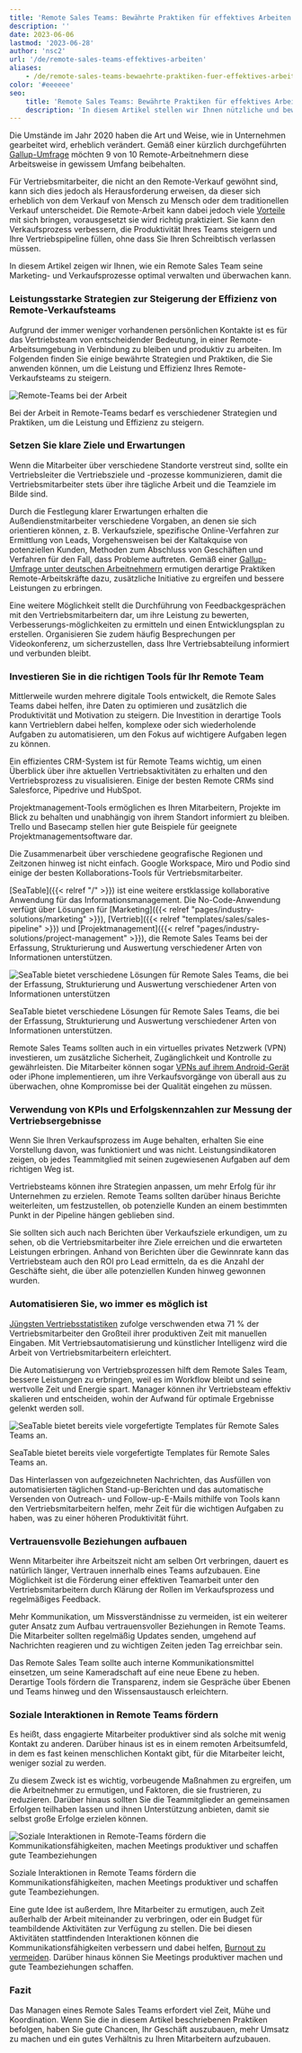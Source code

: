 ```yaml
---
title: 'Remote Sales Teams: Bewährte Praktiken für effektives Arbeiten'
description: ''
date: 2023-06-06
lastmod: '2023-06-28'
author: 'nsc2'
url: '/de/remote-sales-teams-effektives-arbeiten'
aliases:
    - /de/remote-sales-teams-bewaehrte-praktiken-fuer-effektives-arbeiten
color: '#eeeeee'
seo:
    title: 'Remote Sales Teams: Bewährte Praktiken für effektives Arbeiten'
    description: 'In diesem Artikel stellen wir Ihnen nützliche und bewährte Praktiken für effektives Arbeiten in Remote Sales Teams vor.'
---
```


Die Umstände im Jahr 2020 haben die Art und Weise, wie in Unternehmen gearbeitet wird, erheblich verändert. Gemäß einer kürzlich durchgeführten [Gallup-Umfrage](https://news.gallup.com/poll/355907/remote-work-persisting-trending-permanent.aspx) möchten 9 von 10 Remote-Arbeitnehmern diese Arbeitsweise in gewissem Umfang beibehalten.

Für Vertriebsmitarbeiter, die nicht an den Remote-Verkauf gewöhnt sind, kann sich dies jedoch als Herausforderung erweisen, da dieser sich erheblich von dem Verkauf von Mensch zu Mensch oder dem traditionellen Verkauf unterscheidet. Die Remote-Arbeit kann dabei jedoch viele [Vorteile](https://myquickcloud.com/blog/productivity/benefits-of-remote-work/) mit sich bringen, vorausgesetzt sie wird richtig praktiziert. Sie kann den Verkaufsprozess verbessern, die Produktivität Ihres Teams steigern und Ihre Vertriebspipeline füllen, ohne dass Sie Ihren Schreibtisch verlassen müssen.

In diesem Artikel zeigen wir Ihnen, wie ein Remote Sales Team seine Marketing- und Verkaufsprozesse optimal verwalten und überwachen kann.

### Leistungsstarke Strategien zur Steigerung der Effizienz von Remote-Verkaufsteams

Aufgrund der immer weniger vorhandenen persönlichen Kontakte ist es für das Vertriebsteam von entscheidender Bedeutung, in einer Remote-Arbeitsumgebung in Verbindung zu bleiben und produktiv zu arbeiten. Im Folgenden finden Sie einige bewährte Strategien und Praktiken, die Sie anwenden können, um die Leistung und Effizienz Ihres Remote-Verkaufsteams zu steigern.

![Remote-Teams bei der Arbeit](sigmund-eTgMFFzroGc-unsplash-scaled-e1686045067675.jpg)

Bei der Arbeit in Remote-Teams bedarf es verschiedener Strategien und Praktiken, um die Leistung und Effizienz zu steigern.

### Setzen Sie klare Ziele und Erwartungen

Wenn die Mitarbeiter über verschiedene Standorte verstreut sind, sollte ein Vertriebsleiter die Vertriebsziele und -prozesse kommunizieren, damit die Vertriebsmitarbeiter stets über ihre tägliche Arbeit und die Teamziele im Bilde sind.

Durch die Festlegung klarer Erwartungen erhalten die Außendienstmitarbeiter verschiedene Vorgaben, an denen sie sich orientieren können, z. B. Verkaufsziele, spezifische Online-Verfahren zur Ermittlung von Leads, Vorgehensweisen bei der Kaltakquise von potenziellen Kunden, Methoden zum Abschluss von Geschäften und Verfahren für den Fall, dass Probleme auftreten. Gemäß einer [Gallup-Umfrage unter deutschen Arbeitnehmern](http://www.gallup.com/businessjournal/186164/employees-don-know-expected-work.aspx) ermutigen derartige Praktiken Remote-Arbeitskräfte dazu, zusätzliche Initiative zu ergreifen und bessere Leistungen zu erbringen.

Eine weitere Möglichkeit stellt die Durchführung von Feedbackgesprächen mit den Vertriebsmitarbeitern dar, um ihre Leistung zu bewerten, Verbesserungs-möglichkeiten zu ermitteln und einen Entwicklungsplan zu erstellen. Organisieren Sie zudem häufig Besprechungen per Videokonferenz, um sicherzustellen, dass Ihre Vertriebsabteilung informiert und verbunden bleibt.

### Investieren Sie in die richtigen Tools für Ihr Remote Team

Mittlerweile wurden mehrere digitale Tools entwickelt, die Remote Sales Teams dabei helfen, ihre Daten zu optimieren und zusätzlich die Produktivität und Motivation zu steigern. Die Investition in derartige Tools kann Vertrieblern dabei helfen, komplexe oder sich wiederholende Aufgaben zu automatisieren, um den Fokus auf wichtigere Aufgaben legen zu können.

Ein effizientes CRM-System ist für Remote Teams wichtig, um einen Überblick über ihre aktuellen Vertriebsaktivitäten zu erhalten und den Vertriebsprozess zu visualisieren. Einige der besten Remote CRMs sind Salesforce, Pipedrive und HubSpot.

Projektmanagement-Tools ermöglichen es Ihren Mitarbeitern, Projekte im Blick zu behalten und unabhängig von ihrem Standort informiert zu bleiben. Trello und Basecamp stellen hier gute Beispiele für geeignete Projektmanagementsoftware dar.

Die Zusammenarbeit über verschiedene geografische Regionen und Zeitzonen hinweg ist nicht einfach. Google Workspace, Miro und Podio sind einige der besten Kollaborations-Tools für Vertriebsmitarbeiter.

[SeaTable]({{< relref "/" >}}) ist eine weitere erstklassige kollaborative Anwendung für das Informationsmanagement. Die No-Code-Anwendung verfügt über Lösungen für [Marketing]({{< relref "pages/industry-solutions/marketing" >}}), [Vertrieb]({{< relref "templates/sales/sales-pipeline" >}}) und [Projektmanagement]({{< relref "pages/industry-solutions/project-management" >}}), die Remote Sales Teams bei der Erfassung, Strukturierung und Auswertung verschiedener Arten von Informationen unterstützen.

![SeaTable bietet verschiedene Lösungen für Remote Sales Teams, die bei der Erfassung, Strukturierung und Auswertung verschiedener Arten von Informationen unterstützen](Ansicht_Offers.png)

SeaTable bietet verschiedene Lösungen für Remote Sales Teams, die bei der Erfassung, Strukturierung und Auswertung verschiedener Arten von Informationen unterstützen.

Remote Sales Teams sollten auch in ein virtuelles privates Netzwerk (VPN) investieren, um zusätzliche Sicherheit, Zugänglichkeit und Kontrolle zu gewährleisten. Die Mitarbeiter können sogar [VPNs auf ihrem Android-Gerät](https://cybernews.com/best-vpn/free-vpn-for-android/) oder iPhone implementieren, um ihre Verkaufsvorgänge von überall aus zu überwachen, ohne Kompromisse bei der Qualität eingehen zu müssen.

### Verwendung von KPIs und Erfolgskennzahlen zur Messung der Vertriebsergebnisse

Wenn Sie Ihren Verkaufsprozess im Auge behalten, erhalten Sie eine Vorstellung davon, was funktioniert und was nicht. Leistungsindikatoren zeigen, ob jedes Teammitglied mit seinen zugewiesenen Aufgaben auf dem richtigen Weg ist.

Vertriebsteams können ihre Strategien anpassen, um mehr Erfolg für ihr Unternehmen zu erzielen. Remote Teams sollten darüber hinaus Berichte weiterleiten, um festzustellen, ob potenzielle Kunden an einem bestimmten Punkt in der Pipeline hängen geblieben sind.

Sie sollten sich auch nach Berichten über Verkaufsziele erkundigen, um zu sehen, ob die Vertriebsmitarbeiter ihre Ziele erreichen und die erwarteten Leistungen erbringen. Anhand von Berichten über die Gewinnrate kann das Vertriebsteam auch den ROI pro Lead ermitteln, da es die Anzahl der Geschäfte sieht, die über alle potenziellen Kunden hinweg gewonnen wurden.

### Automatisieren Sie, wo immer es möglich ist

[Jüngsten Vertriebsstatistiken](https://www.heinzmarketing.com/2015/02/15-inside-sales-statistics-last-weeks-aa-isp-front-lines-conference/) zufolge verschwenden etwa 71 % der Vertriebsmitarbeiter den Großteil ihrer produktiven Zeit mit manuellen Eingaben. Mit Vertriebsautomatisierung und künstlicher Intelligenz wird die Arbeit von Vertriebsmitarbeitern erleichtert.

Die Automatisierung von Vertriebsprozessen hilft dem Remote Sales Team, bessere Leistungen zu erbringen, weil es im Workflow bleibt und seine wertvolle Zeit und Energie spart. Manager können ihr Vertriebsteam effektiv skalieren und entscheiden, wohin der Aufwand für optimale Ergebnisse gelenkt werden soll.

![SeaTable bietet bereits viele vorgefertigte Templates für Remote Sales Teams an.](templates-crm-remote.png)

SeaTable bietet bereits viele vorgefertigte Templates für Remote Sales Teams an.

Das Hinterlassen von aufgezeichneten Nachrichten, das Ausfüllen von automatisierten täglichen Stand-up-Berichten und das automatische Versenden von Outreach- und Follow-up-E-Mails mithilfe von Tools kann den Vertriebsmitarbeitern helfen, mehr Zeit für die wichtigen Aufgaben zu haben, was zu einer höheren Produktivität führt.

### Vertrauensvolle Beziehungen aufbauen

Wenn Mitarbeiter ihre Arbeitszeit nicht am selben Ort verbringen, dauert es natürlich länger, Vertrauen innerhalb eines Teams aufzubauen. Eine Möglichkeit ist die Förderung einer effektiven Teamarbeit unter den Vertriebsmitarbeitern durch Klärung der Rollen im Verkaufsprozess und regelmäßiges Feedback.

Mehr Kommunikation, um Missverständnisse zu vermeiden, ist ein weiterer guter Ansatz zum Aufbau vertrauensvoller Beziehungen in Remote Teams. Die Mitarbeiter sollten regelmäßig Updates senden, umgehend auf Nachrichten reagieren und zu wichtigen Zeiten jeden Tag erreichbar sein.

Das Remote Sales Team sollte auch interne Kommunikationsmittel einsetzen, um seine Kameradschaft auf eine neue Ebene zu heben. Derartige Tools fördern die Transparenz, indem sie Gespräche über Ebenen und Teams hinweg und den Wissensaustausch erleichtern.

### Soziale Interaktionen in Remote Teams fördern

Es heißt, dass engagierte Mitarbeiter produktiver sind als solche mit wenig Kontakt zu anderen. Darüber hinaus ist es in einem remoten Arbeitsumfeld, in dem es fast keinen menschlichen Kontakt gibt, für die Mitarbeiter leicht, weniger sozial zu werden.

Zu diesem Zweck ist es wichtig, vorbeugende Maßnahmen zu ergreifen, um die Arbeitnehmer zu ermutigen, und Faktoren, die sie frustrieren, zu reduzieren. Darüber hinaus sollten Sie die Teammitglieder an gemeinsamen Erfolgen teilhaben lassen und ihnen Unterstützung anbieten, damit sie selbst große Erfolge erzielen können.

![Soziale Interaktionen in Remote-Teams fördern die Kommunikationsfähigkeiten, machen Meetings produktiver und schaffen gute Teambeziehungen](antenna-ZDN-G1xBWHY-unsplash-scaled-e1686045663343-711x474.jpg)

Soziale Interaktionen in Remote Teams fördern die Kommunikationsfähigkeiten, machen Meetings produktiver und schaffen gute Teambeziehungen.

Eine gute Idee ist außerdem, Ihre Mitarbeiter zu ermutigen, auch Zeit außerhalb der Arbeit miteinander zu verbringen, oder ein Budget für teambildende Aktivitäten zur Verfügung zu stellen. Die bei diesen Aktivitäten stattfindenden Interaktionen können die Kommunikationsfähigkeiten verbessern und dabei helfen, [Burnout zu vermeiden](https://breadnbeyond.com/articles/wfh-burnout/). Darüber hinaus können Sie Meetings produktiver machen und gute Teambeziehungen schaffen.

### Fazit

Das Managen eines Remote Sales Teams erfordert viel Zeit, Mühe und Koordination. Wenn Sie die in diesem Artikel beschriebenen Praktiken befolgen, haben Sie gute Chancen, Ihr Geschäft auszubauen, mehr Umsatz zu machen und ein gutes Verhältnis zu Ihren Mitarbeitern aufzubauen.
